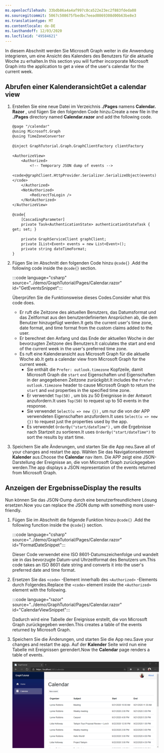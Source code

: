 ```yaml
---
ms.openlocfilehash: 33bdb86a4a4af997c8ca522e23ec2f883fdeda88
ms.sourcegitcommit: 5067c508675fbedbc7eead0869308d00b63be8e3
ms.translationtype: MT
ms.contentlocale: de-DE
ms.lasthandoff: 12/03/2020
ms.locfileid: "49584621"
---
```

<!-- markdownlint-disable MD002 MD041 -->

<span data-ttu-id="33612-101">In diesem Abschnitt werden Sie Microsoft Graph weiter in die Anwendung integrieren, um eine Ansicht des Kalenders des Benutzers für die aktuelle Woche zu erhalten.</span><span class="sxs-lookup"><span data-stu-id="33612-101">In this section you will further incorporate Microsoft Graph into the application to get a view of the user's calendar for the current week.</span></span>

## <a name="get-a-calendar-view"></a><span data-ttu-id="33612-102">Abrufen einer Kalenderansicht</span><span class="sxs-lookup"><span data-stu-id="33612-102">Get a calendar view</span></span>

1. <span data-ttu-id="33612-103">Erstellen Sie eine neue Datei im Verzeichnis **./Pages** namens **Calendar. Razor** , und fügen Sie den folgenden Code hinzu.</span><span class="sxs-lookup"><span data-stu-id="33612-103">Create a new file in the **./Pages** directory named **Calendar.razor** and add the following code.</span></span>

    ```razor
    @page "/calendar"
    @using Microsoft.Graph
    @using TimeZoneConverter

    @inject GraphTutorial.Graph.GraphClientFactory clientFactory

    <AuthorizeView>
        <Authorized>
            <!-- Temporary JSON dump of events -->
            <code>@graphClient.HttpProvider.Serializer.SerializeObject(events)</code>
        </Authorized>
        <NotAuthorized>
            <RedirectToLogin />
        </NotAuthorized>
    </AuthorizeView>

    @code{
        [CascadingParameter]
        private Task<AuthenticationState> authenticationStateTask { get; set; }

        private GraphServiceClient graphClient;
        private IList<Event> events = new List<Event>();
        private string dateTimeFormat;
    }
    ```

1. <span data-ttu-id="33612-104">Fügen Sie im Abschnitt den folgenden Code hinzu `@code{}` .</span><span class="sxs-lookup"><span data-stu-id="33612-104">Add the following code inside the `@code{}` section.</span></span>

    :::code language="csharp" source="../demo/GraphTutorial/Pages/Calendar.razor" id="GetEventsSnippet":::

    <span data-ttu-id="33612-105">Überprüfen Sie die Funktionsweise dieses Codes.</span><span class="sxs-lookup"><span data-stu-id="33612-105">Consider what this code does.</span></span>

    - <span data-ttu-id="33612-106">Er ruft die Zeitzone des aktuellen Benutzers, das Datumsformat und das Zeitformat aus den benutzerdefinierten Ansprüchen ab, die dem Benutzer hinzugefügt werden.</span><span class="sxs-lookup"><span data-stu-id="33612-106">It gets the current user's time zone, date format, and time format from the custom claims added to the user.</span></span>
    - <span data-ttu-id="33612-107">Er berechnet den Anfang und das Ende der aktuellen Woche in der bevorzugten Zeitzone des Benutzers.</span><span class="sxs-lookup"><span data-stu-id="33612-107">It calculates the start and end of the current week in the user's preferred time zone.</span></span>
    - <span data-ttu-id="33612-108">Es ruft eine Kalenderansicht aus Microsoft Graph für die aktuelle Woche ab.</span><span class="sxs-lookup"><span data-stu-id="33612-108">It gets a calendar view from Microsoft Graph for the current week.</span></span>
        - <span data-ttu-id="33612-109">Sie enthält die `Prefer: outlook.timezone` Kopfzeile, damit Microsoft Graph die `start` `end` Eigenschaften und Eigenschaften in der angegebenen Zeitzone zurückgibt.</span><span class="sxs-lookup"><span data-stu-id="33612-109">It includes the `Prefer: outlook.timezone` header to cause Microsoft Graph to return the `start` and `end` properties in the specified time zone.</span></span>
        - <span data-ttu-id="33612-110">Er verwendet `Top(50)` , um bis zu 50 Ereignisse in der Antwort anzufordern.</span><span class="sxs-lookup"><span data-stu-id="33612-110">It uses `Top(50)` to request up to 50 events in the response.</span></span>
        - <span data-ttu-id="33612-111">Sie verwendet `Select(u => new {})` , um nur die von der APP verwendeten Eigenschaften anzufordern.</span><span class="sxs-lookup"><span data-stu-id="33612-111">It uses `Select(u => new {})` to request just the properties used by the app.</span></span>
        - <span data-ttu-id="33612-112">Es verwendet `OrderBy("start/dateTime")` , um die Ergebnisse nach Startzeit zu sortieren.</span><span class="sxs-lookup"><span data-stu-id="33612-112">It uses `OrderBy("start/dateTime")` to sort the results by start time.</span></span>

1. <span data-ttu-id="33612-113">Speichern Sie alle Änderungen, und starten Sie die App neu.</span><span class="sxs-lookup"><span data-stu-id="33612-113">Save all of your changes and restart the app.</span></span> <span data-ttu-id="33612-114">Wählen Sie das Navigationselement **Kalender** aus.</span><span class="sxs-lookup"><span data-stu-id="33612-114">Choose the **Calendar** nav item.</span></span> <span data-ttu-id="33612-115">Die APP zeigt eine JSON-Darstellung der Ereignisse an, die von Microsoft Graph zurückgegeben werden.</span><span class="sxs-lookup"><span data-stu-id="33612-115">The app displays a JSON representation of the events returned from Microsoft Graph.</span></span>

## <a name="display-the-results"></a><span data-ttu-id="33612-116">Anzeigen der Ergebnisse</span><span class="sxs-lookup"><span data-stu-id="33612-116">Display the results</span></span>

<span data-ttu-id="33612-117">Nun können Sie das JSON-Dump durch eine benutzerfreundlichere Lösung ersetzen.</span><span class="sxs-lookup"><span data-stu-id="33612-117">Now you can replace the JSON dump with something more user-friendly.</span></span>

1. <span data-ttu-id="33612-118">Fügen Sie im Abschnitt die folgende Funktion hinzu `@code{}` .</span><span class="sxs-lookup"><span data-stu-id="33612-118">Add the following function inside the `@code{}` section.</span></span>

    :::code language="csharp" source="../demo/GraphTutorial/Pages/Calendar.razor" id="FormatDateSnippet":::

    <span data-ttu-id="33612-119">Dieser Code verwendet eine ISO 8601-Datumszeichenfolge und wandelt sie in das bevorzugte Datum-und Uhrzeitformat des Benutzers um.</span><span class="sxs-lookup"><span data-stu-id="33612-119">This code takes an ISO 8601 date string and converts it into the user's preferred date and time format.</span></span>

1. <span data-ttu-id="33612-120">Ersetzen Sie das `<code>` -Element innerhalb des `<Authorized>` -Elements durch Folgendes.</span><span class="sxs-lookup"><span data-stu-id="33612-120">Replace the `<code>` element inside the `<Authorized>` element with the following.</span></span>

    :::code language="razor" source="../demo/GraphTutorial/Pages/Calendar.razor" id="CalendarViewSnippet":::

    <span data-ttu-id="33612-121">Dadurch wird eine Tabelle der Ereignisse erstellt, die von Microsoft Graph zurückgegeben werden.</span><span class="sxs-lookup"><span data-stu-id="33612-121">This creates a table of the events returned by Microsoft Graph.</span></span>

1. <span data-ttu-id="33612-122">Speichern Sie die Änderungen, und starten Sie die App neu.</span><span class="sxs-lookup"><span data-stu-id="33612-122">Save your changes and restart the app.</span></span> <span data-ttu-id="33612-123">Auf der **Kalender** Seite wird nun eine Tabelle mit Ereignissen gerendert.</span><span class="sxs-lookup"><span data-stu-id="33612-123">Now the **Calendar** page renders a table of events.</span></span>

    ![Ein Screenshot der APP mit einer Tabelle mit Ereignissen](images/calendar-view.png)

